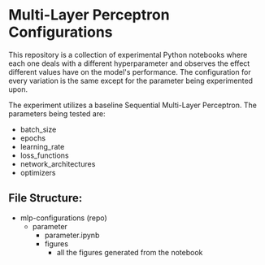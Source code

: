 # Multi-Layer Perceptron Configurations


This repository is a collection of experimental Python notebooks where each one deals with a different hyperparameter and observes the effect different values have on the model's performance. The configuration for every variation is the same except for the parameter being experimented upon.

The experiment utilizes a baseline Sequential Multi-Layer Perceptron. The parameters being tested are:
- batch_size
- epochs
- learning_rate
- loss_functions
- network_architectures
- optimizers

## File Structure:
- mlp-configurations (repo)
    - parameter
        - parameter.ipynb
        - figures
            - all the figures generated from the notebook